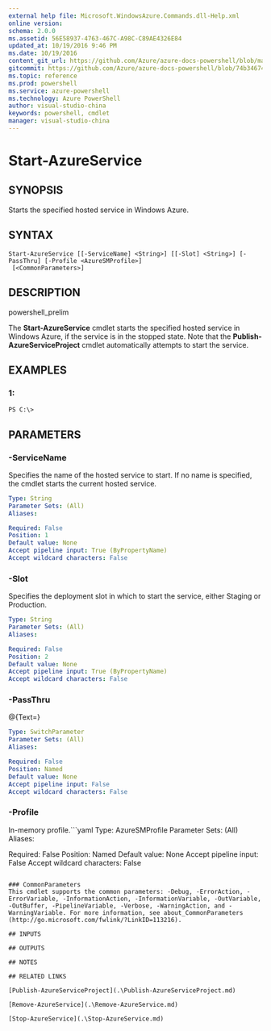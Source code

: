 ```yaml
---
external help file: Microsoft.WindowsAzure.Commands.dll-Help.xml
online version: 
schema: 2.0.0
ms.assetid: 56E58937-4763-467C-A98C-C89AE4326E84
updated_at: 10/19/2016 9:46 PM
ms.date: 10/19/2016
content_git_url: https://github.com/Azure/azure-docs-powershell/blob/master/azureps-cmdlets-docs/ServiceManagement/Azure.Compute/v1.6.1/Start-AzureService.md
gitcommit: https://github.com/Azure/azure-docs-powershell/blob/74b346742ae40ec75fc505ce886fae2812ab9a3a/azureps-cmdlets-docs/ServiceManagement/Azure.Compute/v1.6.1/Start-AzureService.md
ms.topic: reference
ms.prod: powershell
ms.service: azure-powershell
ms.technology: Azure PowerShell
author: visual-studio-china
keywords: powershell, cmdlet
manager: visual-studio-china
---
```


# Start-AzureService

## SYNOPSIS
Starts the specified hosted service in Windows Azure.

## SYNTAX

```
Start-AzureService [[-ServiceName] <String>] [[-Slot] <String>] [-PassThru] [-Profile <AzureSMProfile>]
 [<CommonParameters>]
```

## DESCRIPTION
powershell_prelim

The **Start-AzureService** cmdlet starts the specified hosted service in Windows Azure, if the service is in the stopped state.
Note that the **Publish-AzureServiceProject** cmdlet automatically attempts to start the service.

## EXAMPLES

### 1:
```
PS C:\>
```

## PARAMETERS

### -ServiceName
Specifies the name of the hosted service to start.
If no name is specified, the cmdlet starts the current hosted service.

```yaml
Type: String
Parameter Sets: (All)
Aliases: 

Required: False
Position: 1
Default value: None
Accept pipeline input: True (ByPropertyName)
Accept wildcard characters: False
```

### -Slot
Specifies the deployment slot in which to start the service, either Staging or Production.

```yaml
Type: String
Parameter Sets: (All)
Aliases: 

Required: False
Position: 2
Default value: None
Accept pipeline input: True (ByPropertyName)
Accept wildcard characters: False
```

### -PassThru
@{Text=}

```yaml
Type: SwitchParameter
Parameter Sets: (All)
Aliases: 

Required: False
Position: Named
Default value: None
Accept pipeline input: False
Accept wildcard characters: False
```

### -Profile
In-memory profile.```yaml
Type: AzureSMProfile
Parameter Sets: (All)
Aliases: 

Required: False
Position: Named
Default value: None
Accept pipeline input: False
Accept wildcard characters: False
```

### CommonParameters
This cmdlet supports the common parameters: -Debug, -ErrorAction, -ErrorVariable, -InformationAction, -InformationVariable, -OutVariable, -OutBuffer, -PipelineVariable, -Verbose, -WarningAction, and -WarningVariable. For more information, see about_CommonParameters (http://go.microsoft.com/fwlink/?LinkID=113216).

## INPUTS

## OUTPUTS

## NOTES

## RELATED LINKS

[Publish-AzureServiceProject](.\Publish-AzureServiceProject.md)

[Remove-AzureService](.\Remove-AzureService.md)

[Stop-AzureService](.\Stop-AzureService.md)


